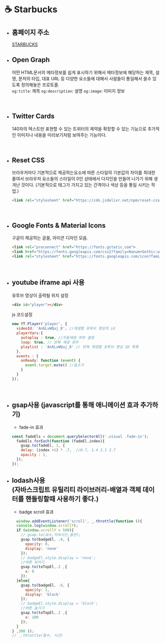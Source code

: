 # ☕ Starbucks

- ## 홈페이지 주소  <br/>
  [STARBUCKS](https://pedantic-jennings-0c99aa.netlify.app/)

- ## Open Graph

  어떤 HTML문서의 메타정보를 쉽게 표시하기 위해서 메타정보에 해당하는 제목, 설명, 문저의 타입, 대표 URL 등 다양한 요소들에 대해서 사람들이 통일해서 쓸수 있도록 정의해놓은 프로토콜. <br/>
  `og:title`: 제목
  `og:description`: 설명
  `og:image`: 이미지 정보
  
<br/>

- ## Twitter Cards

  140자의 텍스트만 표현할 수 있는 트위터의 제약을 확장할 수 있는 기능으로 추가적인 이미지나 내용을 미리보기처럼 보여주는 기능이다.

<br/>

- ## Reset CSS

  브라우저마다 기본적으로 제공하는요소에 따른 스타일의 기본값의 차이를 최대한 줄여서 브라우저 요소들의 스타일이 0인 상태에서 다지인을 만들어 나가기 위해 생겨난 것이다. (기본적으로 태그가 가지고 있는 간격이나 색상 등을 통일 시키는 작업.)
  ```html
  <link rel="stylesheet" href="https://cdn.jsdelivr.net/npm/reset-css@5.0.1/reset.min.css" />
  ```
<br/>

- ##  Google Fonts & Material Icons

  구글이 제공하는 글꼴, 아이콘 디자인 모음.
  ```html
  <link rel="preconnect" href="https://fonts.gstatic.com">
  <link href="https://fonts.googleapis.com/css2?family=Nanum+Gothic:wght@400;700&display=swap" rel="stylesheet">
  <link rel="stylesheet" href="https://fonts.googleapis.com/icon?family=Material+Icons">
  ```
<br/>

- ## youtube iframe api 사용
  유투브 영상이 출력될 위치 설정
  ```html
  <div id="player"></div>
  ```
  js 코드설정
  ```js
  new YT.Player('player', {
    videoId: 'An6LvWQuj_8', //재생할 유투브 영상의 id
    playerVars:{ 
      autoplay : true, //자동재생 여부 결정
      loop: true, // 반복 재생 유무
      playlist : 'An6LvWQuj_8' // 반복 재생할 유투브 영상 ID 목록
    },
    events : {
      onReady: function (event) {
        event.target.mute() //음소거
      }
    }  
  });
  ```
  <br/>
  
- ## gsap사용 (javascript를 통해 애니메이션 효과 추가하기)
  - fade-in 효과
  ```js
  const fadeEls = document.querySelectorAll('.visual .fade-in');
    fadeEls.forEach(function (fadeEl,index){
      gsap.to(fadeEl, 1, {
      delay: (index +1) * .7,  //0.7, 1.4 2.1 2.7
      opacity : 1,
    });
  });
  ```
  
- ## lodash사용 <br/> (자바스크립트 유틸리티 라이브러리-배열과 객체 데이터를 핸들링할때 사용하기 좋다.)
  - badge scroll 효과
  ```js
    window.addEventListener('scroll', _.throttle(function (){
    console.log(window.scrollY);
    if (window.scrollY > 500){
      // gsap.to(요소,지속시간,옵션);
      gsap.to(badgeEl, .6, {
        opacity: 0,
        display: 'none'
      });
      // badgeEl.style.display = 'none';
      //버튼 보이기
      gsap.to(toTopEl,.2 ,{
        x: 0
      });
    }else{
      gsap.to(badgeEl, .6, {
        opacity: 1,
        display: 'block'
      });
      // badgeEl.style.display = 'block';
      //버튼 숨기기
      gsap.to(toTopEl,.2 ,{
        x: 100
      });
    }
  } ,300 ));
  // _.throttle(함수, 시간)
  ```
